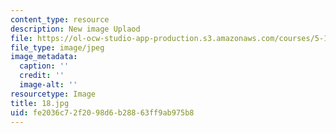 ```yaml
---
content_type: resource
description: New image Uplaod
file: https://ol-ocw-studio-app-production.s3.amazonaws.com/courses/5-112-principles-of-chemical-science-fall-2005/fe2036c72f2098d6b28863ff9ab975b8_18.jpg
file_type: image/jpeg
image_metadata:
  caption: ''
  credit: ''
  image-alt: ''
resourcetype: Image
title: 18.jpg
uid: fe2036c7-2f20-98d6-b288-63ff9ab975b8
---
```


